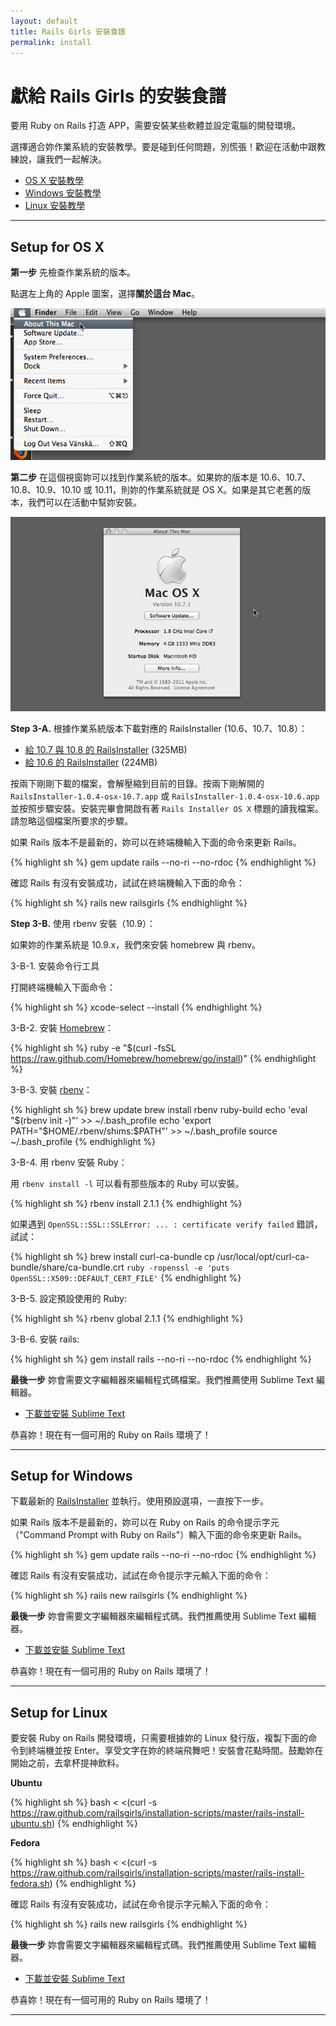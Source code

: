 ```yaml
---
layout: default
title: Rails Girls 安裝食譜
permalink: install
---
```


# 獻給 Rails Girls 的安裝食譜

要用 Ruby on Rails 打造 APP，需要安裝某些軟體並設定電腦的開發環境。

選擇適合妳作業系統的安裝教學。要是碰到任何問題，別慌張！歡迎在活動中跟教練說，讓我們一起解決。

* [OS X 安裝教學](#setup_for_os_x)
* [Windows 安裝教學](#setup_for_windows)
* [Linux 安裝教學](#setup_for_linux)

<hr />

## Setup for OS X

**第一步** 先檢查作業系統的版本。

點選左上角的 Apple 圖案，選擇**關於這台 Mac**。

![Apple 選單](/images/1.png "Apple menu")

**第二步** 在這個視窗妳可以找到作業系統的版本。如果妳的版本是 10.6、10.7、10.8、10.9、10.10 或 10.11，則妳的作業系統就是 OS X。如果是其它老舊的版本，我們可以在活動中幫妳安裝。

![關於這台 Mac 對話框](/images/2.png "About this Mac dialog")

**Step 3-A.** 根據作業系統版本下載對應的 RailsInstaller (10.6、10.7、10.8）：

* [給 10.7 與 10.8 的 RailsInstaller](http://railsinstaller.s3.amazonaws.com/RailsInstaller-1.0.4-osx-10.7.app.tgz) <span class="muted">(325MB)</span>
* [給 10.6 的 RailsInstaller](http://railsinstaller.s3.amazonaws.com/RailsInstaller-1.0.4-osx-10.6.app.tgz) <span class="muted">(224MB)</span>

按兩下剛剛下載的檔案，會解壓縮到目前的目錄。按兩下剛解開的 `RailsInstaller-1.0.4-osx-10.7.app` 或 `RailsInstaller-1.0.4-osx-10.6.app` 並按照步驟安裝。安裝完畢會開啟有著 `Rails Installer OS X` 標題的讀我檔案。請忽略這個檔案所要求的步驟。

如果 Rails 版本不是最新的，妳可以在終端機輸入下面的命令來更新 Rails。

{% highlight sh %}
gem update rails --no-ri --no-rdoc
{% endhighlight %}

確認 Rails 有沒有安裝成功，試試在終端機輸入下面的命令：

{% highlight sh %}
rails new railsgirls
{% endhighlight %}

**Step 3-B.** 使用 rbenv 安裝（10.9）：

如果妳的作業系統是 10.9.x，我們來安裝 homebrew 與 rbenv。

3-B-1. 安裝命令行工具

打開終端機輸入下面命令：

{% highlight sh %}
xcode-select --install
{% endhighlight %}

3-B-2. 安裝 [Homebrew](http://brew.sh/index_zh-tw.html)：

{% highlight sh %}
ruby -e "$(curl -fsSL https://raw.github.com/Homebrew/homebrew/go/install)"
{% endhighlight %}

3-B-3. 安裝 [rbenv](https://github.com/sstephenson/rbenv)：

{% highlight sh %}
brew update
brew install rbenv ruby-build
echo 'eval "$(rbenv init -)"' >> ~/.bash_profile
echo 'export PATH="$HOME/.rbenv/shims:$PATH"' >> ~/.bash_profile
source ~/.bash_profile
{% endhighlight %}

3-B-4. 用 rbenv 安裝 Ruby：

用 `rbenv install -l` 可以看有那些版本的 Ruby 可以安裝。

{% highlight sh %}
rbenv install 2.1.1
{% endhighlight %}

如果遇到 `OpenSSL::SSL::SSLError: ... : certificate verify failed` 錯誤，試試：

{% highlight sh %}
brew install curl-ca-bundle
cp /usr/local/opt/curl-ca-bundle/share/ca-bundle.crt `ruby -ropenssl -e 'puts OpenSSL::X509::DEFAULT_CERT_FILE'`
{% endhighlight %}

3-B-5. 設定預設使用的 Ruby:

{% highlight sh %}
rbenv global 2.1.1
{% endhighlight %}

3-B-6. 安裝 rails:

{% highlight sh %}
gem install rails --no-ri --no-rdoc
{% endhighlight %}

**最後一步** 妳會需要文字編輯器來編輯程式碼檔案。我們推薦使用 Sublime Text 編輯器。

* [下載並安裝 Sublime Text](http://www.sublimetext.com/2)

恭喜妳！現在有一個可用的 Ruby on Rails 環境了！

<hr />

## Setup for Windows

下載最新的 [RailsInstaller](http://railsinstaller.org/en) 並執行。使用預設選項，一直按下一步。

如果 Rails 版本不是最新的，妳可以在 Ruby on Rails 的命令提示字元（"Command Prompt with Ruby on Rails"）輸入下面的命令來更新 Rails。

{% highlight sh %}
gem update rails --no-ri --no-rdoc
{% endhighlight %}

確認 Rails 有沒有安裝成功，試試在命令提示字元輸入下面的命令：

{% highlight sh %}
rails new railsgirls
{% endhighlight %}

**最後一步** 妳會需要文字編輯器來編輯程式碼。我們推薦使用 Sublime Text 編輯器。

* [下載並安裝 Sublime Text](http://www.sublimetext.com/2)

恭喜妳！現在有一個可用的 Ruby on Rails 環境了！

<hr />

## Setup for Linux

要安裝 Ruby on Rails 開發環境，只需要根據妳的 Linux 發行版，複製下面的命令到終端機並按 Enter。享受文字在妳的終端飛舞吧！安裝會花點時間。鼓勵妳在開始之前，去拿杯提神飲料。

**Ubuntu**

{% highlight sh %}
bash < <(curl -s https://raw.github.com/railsgirls/installation-scripts/master/rails-install-ubuntu.sh)
{% endhighlight %}

**Fedora**

{% highlight sh %}
bash < <(curl -s https://raw.github.com/railsgirls/installation-scripts/master/rails-install-fedora.sh)
{% endhighlight %}

確認 Rails 有沒有安裝成功，試試在命令提示字元輸入下面的命令：

{% highlight sh %}
rails new railsgirls
{% endhighlight %}

**最後一步** 妳會需要文字編輯器來編輯程式碼。我們推薦使用 Sublime Text 編輯器。

* [下載並安裝 Sublime Text](http://www.sublimetext.com/2)

恭喜妳！現在有一個可用的 Ruby on Rails 環境了！

<hr />
